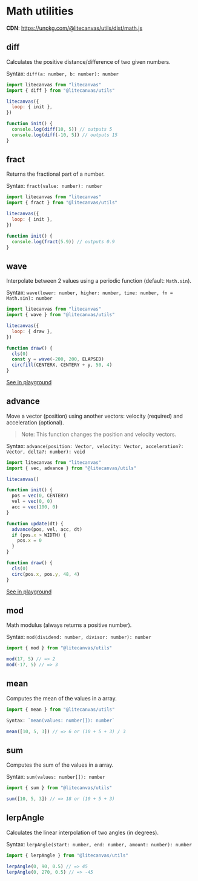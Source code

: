 # Math utilities

**CDN**: https://unpkg.com/@litecanvas/utils/dist/math.js

## diff

Calculates the positive distance/difference of two given numbers.

Syntax: `diff(a: number, b: number): number`

```js
import litecanvas from "litecanvas"
import { diff } from "@litecanvas/utils"

litecanvas({
  loop: { init },
})

function init() {
  console.log(diff(10, 5)) // outputs 5
  console.log(diff(-10, 5)) // outputs 15
}
```

## fract

Returns the fractional part of a number.

Syntax: `fract(value: number): number`

```js
import litecanvas from "litecanvas"
import { fract } from "@litecanvas/utils"

litecanvas({
  loop: { init },
})

function init() {
  console.log(fract(5.9)) // outputs 0.9
}
```

## wave

Interpolate between 2 values using a periodic function (default: `Math.sin`).

Syntax: `wave(lower: number, higher: number, time: number, fn = Math.sin): number`

```js
import litecanvas from "litecanvas"
import { wave } from "@litecanvas/utils"

litecanvas({
  loop: { draw },
})

function draw() {
  cls(0)
  const y = wave(-200, 200, ELAPSED)
  circfill(CENTERX, CENTERY + y, 50, 4)
}
```

[See in playground](https://litecanvas.js.org?c=eJwlyrEKwjAUheE9T3HGBKME0UVwEM0mIuqgY4ytBC6JNGlLKXl3bVwOP4evTY7i4k3haYgLRi5V1vjORD4ygEL4bDDi1ZgeWbIsGKtbb5MLvpxcYHKWIldiiuBjwoAtetNVfL5USqKMPu7OV30oyDW2dkR8r083fblL%2FOOBGQaJ9U%2BvBMtfqxAsyg%3D%3D)

## advance

Move a vector (position) using another vectors: velocity (required) and acceleration (optional).

> Note: This function changes the position and velocity vectors.

Syntax: `advance(position: Vector, velocity: Vector, acceleration?: Vector, delta?: number): void`

```js
import litecanvas from "litecanvas"
import { vec, advance } from "@litecanvas/utils"

litecanvas()

function init() {
  pos = vec(0, CENTERY)
  vel = vec(0, 0)
  acc = vec(100, 0)
}

function update(dt) {
  advance(pos, vel, acc, dt)
  if (pos.x > WIDTH) {
    pos.x = 0
  }
}

function draw() {
  cls(0)
  circ(pos.x, pos.y, 48, 4)
}
```

[See in playground](https://litecanvas.js.org?c=eJxVjjELwjAQhff%2BihtTCKWCg0tdtKCLgxTEMV5SCYS0NGlUpP%2FdS1NQhxvue7yPN3ptXHE33U0YlmdGe4XCBuHoydrRotedBW21Zzm8M4C%2Bc1BBUMhKDrv61NTna048KPPlZSQCcSGrMrHpRzn2UnjFpE9aIYOwqBjpeXTxWOdAMYW6hRgUT9jC5bhvDqkzjyFYQUnf9KeXg3gsi9E4Ng9CPWDy8Ln54rDe0NGwDwbOS1Q%3D)

## mod

Math modulus (always returns a positive number).

Syntax: `mod(dividend: number, divisor: number): number`

```js
import { mod } from "@litecanvas/utils"

mod(17, 5) // => 2
mod(-17, 5) // => 3
```

## mean

Computes the mean of the values in a array.

```js
import { mean } from "@litecanvas/utils"

Syntax: `mean(values: number[]): number`

mean([10, 5, 3]) // => 6 or (10 + 5 + 3) / 3
```

## sum

Computes the sum of the values in a array.

Syntax: `sum(values: number[]): number`

```js
import { sum } from "@litecanvas/utils"

sum([10, 5, 3]) // => 18 or (10 + 5 + 3)
```

## lerpAngle

Calculates the linear interpolation of two angles (in degrees).

Syntax: `lerpAngle(start: number, end: number, amount: number): number`

```js
import { lerpAngle } from "@litecanvas/utils"

lerpAngle(0, 90, 0.5) // => 45
lerpAngle(0, 270, 0.5) // => -45
```
